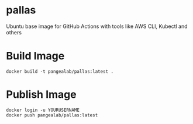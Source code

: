 # pallas
Ubuntu base image for GitHub Actions with tools like AWS CLI, Kubectl and others

# Build Image

```
docker build -t pangealab/pallas:latest .
```

# Publish Image

```
docker login -u YOURUSERNAME
docker push pangealab/pallas:latest
```
